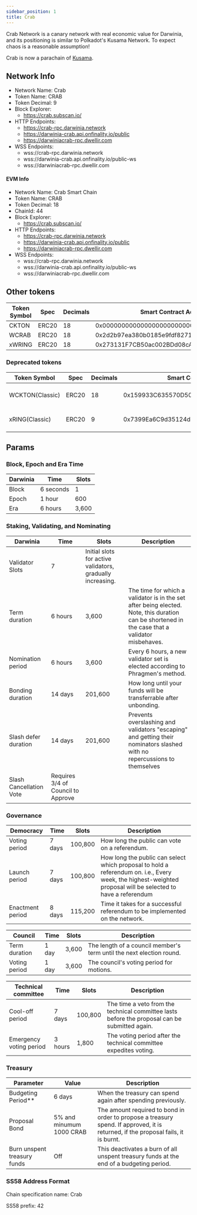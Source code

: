 ```yaml
---
sidebar_position: 1
title: Crab
---
```


Crab Network is a canary network with real economic value for Darwinia, and its positioning is similar to Polkadot's Kusama Network. To expect chaos is a reasonable assumption!

Crab is now a parachain of [Kusama](https://kusama.subscan.io/parachain/2229).

## Network Info

- Network Name: Crab
- Token Name: CRAB
- Token Decimal: 9
- Block Explorer: 
    - https://crab.subscan.io/
- HTTP Endpoints:
    - https://crab-rpc.darwinia.network
    - https://darwinia-crab.api.onfinality.io/public
    - https://darwiniacrab-rpc.dwellir.com
- WSS Endpoints:
    - wss://crab-rpc.darwinia.network
    - wss://darwinia-crab.api.onfinality.io/public-ws
    - wss://darwiniacrab-rpc.dwellir.com

#### EVM Info
- Network Name: Crab Smart Chain
- Token Name: CRAB
- Token Decimal: 18
- ChainId: 44
- Block Explorer: 
    - https://crab.subscan.io/
- HTTP Endpoints:
    - https://crab-rpc.darwinia.network
    - https://darwinia-crab.api.onfinality.io/public
    - https://darwiniacrab-rpc.dwellir.com
- WSS Endpoints:
    - wss://crab-rpc.darwinia.network
    - wss://darwinia-crab.api.onfinality.io/public-ws
    - wss://darwiniacrab-rpc.dwellir.com

## Other tokens

| Token Symbol | Spec | Decimals | Smart Contract Address |
| --- | --- | --- | --- |
| CKTON | ERC20 | 18 | 0x0000000000000000000000000000000000000402 |
| WCRAB | ERC20 | 18 | 0x2d2b97ea380b0185e9fdf8271d1afb5d2bf18329 |
| xWRING | ERC20 | 18 | 0x273131F7CB50ac002BDd08cA721988731F7e1092 |


### Deprecated tokens 

| Token Symbol | Spec | Decimals | Smart Contract Address | Why |
| --- | --- | --- | --- | --- |
| WCKTON(Classic) | ERC20 | 18 | 0x159933C635570D5042723359fbD1619dFe83D3f3 | migrated to CKTON |
| xRING(Classic) | ERC20 | 9 | 0x7399Ea6C9d35124d893B8d9808930e9d3F211501 | migrated to xWRING |

## Params

### Block, Epoch and Era Time

| Darwinia | Time      | Slots |
| -------- | --------- | ----- |
| Block    | 6 seconds | 1     |
| Epoch    | 1 hour    | 600   |
| Era      | 6 hours   | 3,600 |

### Staking, Validating, and Nominating

| Darwinia                | Time                               | Slots                                                      | Description                                                                                                                                      |
| ----------------------- | ---------------------------------- | ---------------------------------------------------------- | ------------------------------------------------------------------------------------------------------------------------------------------------ |
| Validator Slots         | 7                                  | Initial slots for active validators, gradually increasing. |                                                                                                                                                  |
| Term duration           | 6 hours                            | 3,600                                                      | The time for which a validator is in the set after being elected. Note,  this duration can be shortened in the case that a validator misbehaves. |
| Nomination period       | 6 hours                            | 3,600                                                      | Every 6 hours, a new validator set is elected according to Phragmen's method.                                                                    |
| Bonding duration        | 14 days                            | 201,600                                                    | How long until your funds will be transferrable after unbonding.                                                                                 |
| Slash defer duration    | 14 days                            | 201,600                                                    | Prevents overslashing and validators "escaping" and getting their nominators slashed with no repercussions to themselves                         |
| Slash Cancellation Vote | Requires 3/4 of Council to Approve |                                                            |                                                                                                                                                  |
### Governance 

| Democracy        | Time   | Slots   | Description                                                                                                                                                  |
| ---------------- | ------ | ------- | ------------------------------------------------------------------------------------------------------------------------------------------------------------ |
| Voting period    | 7 days | 100,800 | How long the public can vote on a referendum.                                                                                                                |
| Launch period    | 7 days | 100,800 | How long the public can select which proposal to hold a referendum on. i.e., Every week, the highest-weighted proposal will be selected to have a referendum |
| Enactment period | 8 days | 115,200 | Time it takes for a successful referendum to be implemented on the network.                                                                                  |

| Council       | Time  | Slots | Description                                                          |
| ------------- | ----- | ----- | -------------------------------------------------------------------- |
| Term duration | 1 day | 3,600 | The length of a council member's term until the next election round. |
| Voting period | 1 day | 3,600 | The council's voting period for motions.                             |

| Technical committee     | Time    | Slots   | Description                                                                                    |
| ----------------------- | ------- | ------- | ---------------------------------------------------------------------------------------------- |
| Cool-off period         | 7 days  | 100,800 | The time a veto from the technical committee lasts before the proposal can be submitted again. |
| Emergency voting period | 3 hours | 1,800   | The voting period after the technical committee expedites voting.                              |

### Treasury

| Parameter                   | Value                     | Description                                                                                                                        |
| --------------------------- | ------------------------- | ---------------------------------------------------------------------------------------------------------------------------------- |
| Budgeting Period**          | 6 days                    | When the treasury can spend again after spending previously.                                                                       |
| Proposal Bond               | 5% and minumum 1000 CRAB | The amount required to bond in order to propose a treasury spend. If approved, it is returned, if the proposal fails, it is burnt. |
| Burn unspent treasury funds | Off                       | This deactivates a burn of all  unspent treasury funds at the end of a budgeting period.                                           |

### SS58 Address Format

Chain specification name: Crab

SS58 prefix: 42

